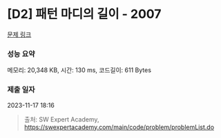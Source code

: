 # [D2] 패턴 마디의 길이 - 2007 

[문제 링크](https://swexpertacademy.com/main/code/problem/problemDetail.do?contestProbId=AV5P1kNKAl8DFAUq) 

### 성능 요약

메모리: 20,348 KB, 시간: 130 ms, 코드길이: 611 Bytes

### 제출 일자

2023-11-17 18:16



> 출처: SW Expert Academy, https://swexpertacademy.com/main/code/problem/problemList.do